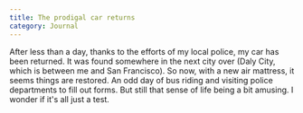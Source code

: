 ```yaml
---
title: The prodigal car returns
category: Journal
---
```


After less than a day, thanks to the efforts of my local police, my car
has been returned.  It was found somewhere in the next city over (Daly
City, which is between me and San Francisco).  So now, with a new air
mattress, it seems things are restored.  An odd day of bus riding and
visiting police departments to fill out forms.  But still that sense of
life being a bit amusing.  I wonder if it's all just a test.


